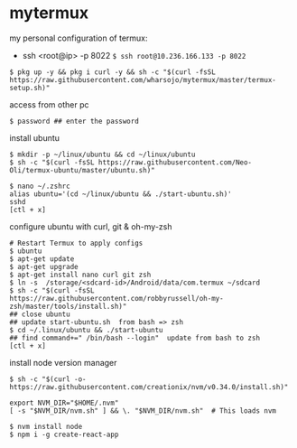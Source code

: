 # mytermux
my personal configuration of termux:
* ssh &lt;root@ip&gt; -p 8022  `$ ssh root@10.236.166.133 -p 8022`
```
$ pkg up -y && pkg i curl -y && sh -c "$(curl -fsSL https://raw.githubusercontent.com/wharsojo/mytermux/master/termux-setup.sh)"
```
access from other pc
```
$ password ## enter the password
```
install ubuntu
```
$ mkdir -p ~/linux/ubuntu && cd ~/linux/ubuntu
$ sh -c "$(curl -fsSL https://raw.githubusercontent.com/Neo-Oli/termux-ubuntu/master/ubuntu.sh)"

$ nano ~/.zshrc
alias ubuntu='(cd ~/linux/ubuntu && ./start-ubuntu.sh)'
sshd
[ctl + x]
```
configure ubuntu with curl, git & oh-my-zsh 
```
# Restart Termux to apply configs
$ ubuntu
$ apt-get update
$ apt-get upgrade
$ apt-get install nano curl git zsh
$ ln -s  /storage/<sdcard-id>/Android/data/com.termux ~/sdcard
$ sh -c "$(curl -fsSL https://raw.githubusercontent.com/robbyrussell/oh-my-zsh/master/tools/install.sh)"
## close ubuntu
## update start-ubuntu.sh  from bash => zsh
$ cd ~/.linux/ubuntu && ./start-ubuntu
## find command+=" /bin/bash --login"  update from bash to zsh
[ctl + x] 
```

install node version manager
```
$ sh -c "$(curl -o- https://raw.githubusercontent.com/creationix/nvm/v0.34.0/install.sh)"

export NVM_DIR="$HOME/.nvm"
[ -s "$NVM_DIR/nvm.sh" ] && \. "$NVM_DIR/nvm.sh"  # This loads nvm

$ nvm install node
$ npm i -g create-react-app
```
